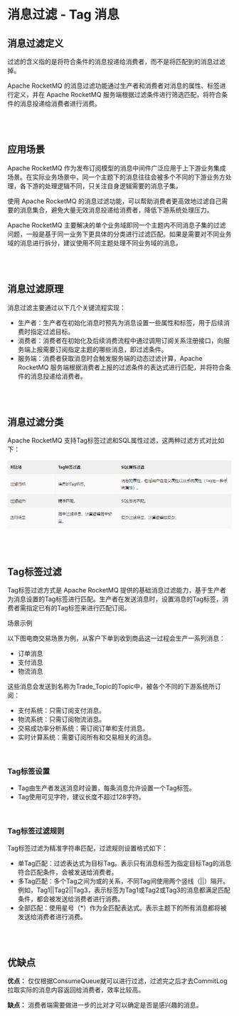 # 消息过滤 - Tag 消息

## 消息过滤定义

过滤的含义指的是将符合条件的消息投递给消费者，而不是将匹配到的消息过滤掉。

Apache RocketMQ 的消息过滤功能通过生产者和消费者对消息的属性、标签进行定义，并在 Apache RocketMQ 服务端根据过滤条件进行筛选匹配，将符合条件的消息投递给消费者进行消费。


<br>
<br>


## 应用场景

Apache RocketMQ 作为发布订阅模型的消息中间件广泛应用于上下游业务集成场景。在实际业务场景中，同一个主题下的消息往往会被多个不同的下游业务方处理，各下游的处理逻辑不同，只关注自身逻辑需要的消息子集。

使用 Apache RocketMQ 的消息过滤功能，可以帮助消费者更高效地过滤自己需要的消息集合，避免大量无效消息投递给消费者，降低下游系统处理压力。

Apache RocketMQ 主要解决的单个业务域即同一个主题内不同消息子集的过滤问题，一般是基于同一业务下更具体的分类进行过滤匹配。如果是需要对不同业务域的消息进行拆分，建议使用不同主题处理不同业务域的消息。


<br>
<br>


## 消息过滤原理

消息过滤主要通过以下几个关键流程实现：

* 生产者：生产者在初始化消息时预先为消息设置一些属性和标签，用于后续消费时指定过滤目标。
* 消费者：消费者在初始化及后续消费流程中通过调用订阅关系注册接口，向服务端上报需要订阅指定主题的哪些消息，即过滤条件。
* 服务端：消费者获取消息时会触发服务端的动态过滤计算，Apache RocketMQ 服务端根据消费者上报的过滤条件的表达式进行匹配，并将符合条件的消息投递给消费者。


<br>
<br>


## 消息过滤分类

Apache RocketMQ 支持Tag标签过滤和SQL属性过滤，这两种过滤方式对比如下：

![img.png](./doc/image/img.png)


<br>
<br>


## Tag标签过滤

Tag标签过滤方式是 Apache RocketMQ 提供的基础消息过滤能力，基于生产者为消息设置的Tag标签进行匹配。生产者在发送消息时，设置消息的Tag标签，消费者需指定已有的Tag标签来进行匹配订阅。

场景示例

以下图电商交易场景为例，从客户下单到收到商品这一过程会生产一系列消息：

* 订单消息
* 支付消息
* 物流消息

这些消息会发送到名称为Trade_Topic的Topic中，被各个不同的下游系统所订阅：

* 支付系统：只需订阅支付消息。
* 物流系统：只需订阅物流消息。
* 交易成功率分析系统：需订阅订单和支付消息。
* 实时计算系统：需要订阅所有和交易相关的消息。


<br>


### Tag标签设置

* Tag由生产者发送消息时设置，每条消息允许设置一个Tag标签。
* Tag使用可见字符，建议长度不超过128字符。


<br>


### Tag标签过滤规则

Tag标签过滤为精准字符串匹配，过滤规则设置格式如下：

* 单Tag匹配：过滤表达式为目标Tag。表示只有消息标签为指定目标Tag的消息符合匹配条件，会被发送给消费者。
* 多Tag匹配：多个Tag之间为或的关系，不同Tag间使用两个竖线（||）隔开。例如，Tag1||Tag2||Tag3，表示标签为Tag1或Tag2或Tag3的消息都满足匹配条件，都会被发送给消费者进行消费。
* 全部匹配：使用星号（*）作为全匹配表达式。表示主题下的所有消息都将被发送给消费者进行消费。


<br>
<br>


## 优缺点

**优点：** 仅仅根据ConsumeQueue就可以进行过滤，过滤完之后才去CommitLog拉取实际的消息内容返回给消费者，效率比较高。

**缺点：** 消费者端需要做进一步的比对才可以确定是否是感兴趣的消息。